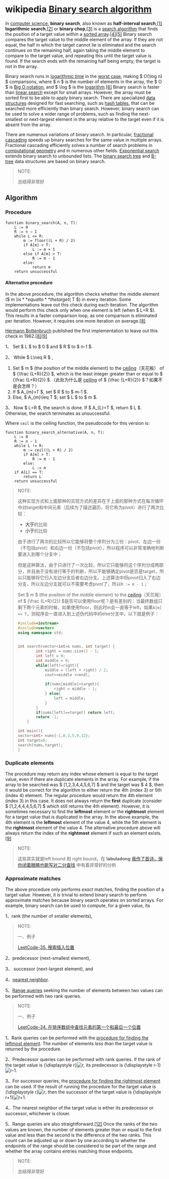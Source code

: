 # wikipedia [Binary search algorithm](https://en.wikipedia.org/wiki/Binary_search_algorithm) 

In [computer science](https://en.wikipedia.org/wiki/Computer_science), **binary search**, also known as **half-interval search**,[[1\]](https://en.wikipedia.org/wiki/Binary_search_algorithm#cite_note-Williams1976-1) **logarithmic search**,[[2\]](https://en.wikipedia.org/wiki/Binary_search_algorithm#cite_note-FOOTNOTEKnuth1998§6.2.1_("Searching_an_ordered_table"),_subsection_"Binary_search"-2) or **binary chop**,[[3\]](https://en.wikipedia.org/wiki/Binary_search_algorithm#cite_note-FOOTNOTEButterfieldNgondi201646-3) is a [search algorithm](https://en.wikipedia.org/wiki/Search_algorithm) that finds the position of a target value within a [sorted array](https://en.wikipedia.org/wiki/Sorted_array).[[4\]](https://en.wikipedia.org/wiki/Binary_search_algorithm#cite_note-FOOTNOTECormenLeisersonRivestStein200939-4)[[5\]](https://en.wikipedia.org/wiki/Binary_search_algorithm#cite_note-5) Binary search compares the target value to the middle element of the array. If they are not equal, the half in which the target cannot lie is eliminated and the search continues on the remaining half, again taking the middle element to compare to the target value, and repeating this until the target value is found. If the search ends with the remaining half being empty, the target is not in the array.

Binary search runs in [logarithmic time](https://en.wikipedia.org/wiki/Time_complexity#Logarithmic_time) in the [worst case](https://en.wikipedia.org/wiki/Best,_worst_and_average_case), making $ O(\log n) $ comparisons, where $ n $ is the number of elements in the array, the $ O $ is [Big O notation](https://en.wikipedia.org/wiki/Big_O_notation), and $ \log $ is the [logarithm](https://en.wikipedia.org/wiki/Logarithm).[[6\]](https://en.wikipedia.org/wiki/Binary_search_algorithm#cite_note-FloresMadpis1971-6) Binary search is faster than [linear search](https://en.wikipedia.org/wiki/Linear_search) except for small arrays. However, the array must be sorted first to be able to apply binary search. There are specialized [data structures](https://en.wikipedia.org/wiki/Data_structures) designed for fast searching, such as [hash tables](https://en.wikipedia.org/wiki/Hash_tables), that can be searched more efficiently than binary search. However, binary search can be used to solve a wider range of problems, such as finding the next-smallest or next-largest element in the array relative to the target even if it is absent from the array.

There are numerous variations of binary search. In particular, [fractional cascading](https://en.wikipedia.org/wiki/Fractional_cascading) speeds up binary searches for the same value in multiple arrays. Fractional cascading efficiently solves a number of search problems in [computational geometry](https://en.wikipedia.org/wiki/Computational_geometry) and in numerous other fields. [Exponential search](https://en.wikipedia.org/wiki/Exponential_search) extends binary search to unbounded lists. The [binary search tree](https://en.wikipedia.org/wiki/Binary_search_tree) and [B-tree](https://en.wikipedia.org/wiki/B-tree) data structures are based on binary search.

> NOTE: 
>
> 总结得非常好

## Algorithm

### Procedure

```pseudocode
function binary_search(A, n, T):
    L := 0
    R := n − 1
    while L <= R:
        m := floor((L + R) / 2)
        if A[m] < T:
            L := m + 1
        else if A[m] > T:
            R := m - 1
        else:
            return m
    return unsuccessful
```

#### Alternative procedure

In the above procedure, the algorithm checks whether the middle element ($ m $) is **equal to** the target ($ T $) in every iteration. Some implementations leave out this check during each iteration. The algorithm would perform this check only when one element is left (when $ L=R $). This results in a faster comparison loop, as one comparison is eliminated per iteration. However, it requires one more iteration on average.[[8\]](https://en.wikipedia.org/wiki/Binary_search_algorithm#cite_note-Bottenbruch1962-8)

[Hermann Bottenbruch](https://en.wikipedia.org/wiki/Hermann_Bottenbruch) published the first implementation to leave out this check in 1962.[[8\]](https://en.wikipedia.org/wiki/Binary_search_algorithm#cite_note-Bottenbruch1962-8)[[9\]](https://en.wikipedia.org/wiki/Binary_search_algorithm#cite_note-FOOTNOTEKnuth1998§6.2.1_("Searching_an_ordered_table"),_subsection_"History_and_bibliography"-9)

1、 Set $ L $ to $ 0 $ and $ R $ to $ n-1 $.

2、 While $ L\neq R $ ,

   1. Set $ m $ (the position of the middle element) to the [ceiling](https://en.wikipedia.org/wiki/Floor_and_ceiling_functions)（天花板） of $ {\frac {L+R}{2}} $, which is the least integer greater than or equal to $ {\frac {L+R}{2}} $.（此处为什么是 [ceiling](https://en.wikipedia.org/wiki/Floor_and_ceiling_functions) of $ {\frac {L+R}{2}} $？如果不是会怎样？）
   2. If $ A_{m}>T $, set $ R $ to $ m-1 $.
   3. Else, $ A_{m}\leq T $; set $ L $ to $ m $.

3、 Now $ L=R $, the search is done. If $ A_{L}=T $, return $ L $. Otherwise, the search terminates as unsuccessful.

Where `ceil` is the ceiling function, the pseudocode for this version is:

```
function binary_search_alternative(A, n, T):
    L := 0
    R := n − 1
    while L != R:
        m := ceil((L + R) / 2)
        if A[m] > T:
            R := m - 1
        else:
            L := m
    if A[L] == T:
        return L
    return unsuccessful
```

> NOTE: 
>
> 这种实现方式和上面那种的实现方式的差异在于上面的那种方式在每次循环中对target和中间元素（后续为了描述遍历，将它称为pivot）进行了两次比较：
>
> - **大于**的比较
> - **小于**的比较
>
> 由于进行了两次的比较所以它能够将整个序列分为三份：pivot、左边一份（不包括pivot）和右边一份（不包括pivot），所以程序可以非常准确地判断要进入到哪个分支中；
>
> 但是这种算法，由于只进行了一次比较，所以它只能够将这个序列分成两部分，并且由于没有进行等于的判断，所以不能够确定pivot是否是target，所以只能够将它归入左边分支后者右边分支。上述算法中将pivot归入了右边分支，所以左边分支就可以不需要考虑pivot了，所以`R := m - 1`；
>
> Set $ m $ (the position of the middle element) to the [ceiling](https://en.wikipedia.org/wiki/Floor_and_ceiling_functions)（天花板） of $ {\frac {L+R}{2}} $是否可以使用floor呢？是有差别的：当最终数组只剩下两个元素的时候，如果使用floor，则此时m会一直等于left，如果`A[m] <= T`，则程序会一直进入到上述伪代码中的else分支中，以下就是例子：
>
> ```C++
> #include<iostream>
> #include<vector>
> using namespace std;
>     
> 
> int search(vector<int>& nums, int target) {
>         int right = nums.size() - 1;
>         int left = 0;
>         int middle = 0;
>         while(left!=right){
>             middle = (left + right) / 2;
>             cout<<middle <<endl;
>             
>             if(nums[middle]>target){
>                 right = middle - 1;
>             } else{
>                 left = middle;
>             }
>         }
>         if(nums[left]==target) return left;
>         return -1;
>     }
> 
> int main(){
> vector<int> nums{-1,0,3,5,9,12};
> int target=9;
> search(nums,target);
> }
> ```
>
> 



### Duplicate elements

The procedure may return any index whose element is equal to the target value, even if there are duplicate elements in the array. For example, if the array to be searched was $ [1,2,3,4,4,5,6,7] $ and the target was $ 4 $, then it would be correct for the algorithm to either return the 4th (index 3) or 5th (index 4) element. The regular procedure would return the 4th element (index 3) in this case. It does not always return the **first** duplicate (consider $ [1,2,4,4,4,5,6,7] $ which still returns the 4th element). However, it is sometimes necessary to find the **leftmost** element or the **rightmost** element for a target value that is duplicated in the array. In the above example, the 4th element is the **leftmost** element of the value 4, while the 5th element is the **rightmost** element of the value 4. The alternative procedure above will always return the index of the **rightmost** element if such an element exists.[[9\]](https://en.wikipedia.org/wiki/Binary_search_algorithm#cite_note-FOOTNOTEKnuth1998§6.2.1_("Searching_an_ordered_table"),_subsection_"History_and_bibliography"-9) 

> NOTE: 
>
> 这些其实就是left bound 和 right bound，在 **labuladong** [我作了首诗，保你闭着眼睛也能写对二分查找](https://mp.weixin.qq.com/s/M1KfTfNlu4OCK8i9PSAmug) 中有着非常好的分析

### Approximate matches

The above procedure only performs *exact* matches, finding the position of a target value. However, it is trivial to extend binary search to perform approximate matches because binary search operates on sorted arrays. For example, binary search can be used to compute, for a given value, its 

1、rank (the number of smaller elements), 

> NOTE: 
>
> 一、例子
>
> [LeetCode-35. 搜索插入位置](https://leetcode.cn/problems/search-insert-position/) 

2、predecessor (next-smallest element),

3、 successor (next-largest element), and 

4、[nearest neighbor](https://en.wikipedia.org/wiki/Nearest_neighbor_search). 

5、[Range queries](https://en.wikipedia.org/wiki/Range_query_(data_structures)) seeking the number of elements between two values can be performed with two rank queries.

> NOTE: 
>
> 一、例子
>
> [LeetCode-34. 在排序数组中查找元素的第一个和最后一个位置](https://leetcode.cn/problems/find-first-and-last-position-of-element-in-sorted-array/)



1、Rank queries can be performed with the [procedure for finding the leftmost element](https://en.wikipedia.org/wiki/Binary_search_algorithm#Procedure_for_finding_the_leftmost_element). The number of elements *less than* the target value is returned by the procedure.

2、Predecessor queries can be performed with rank queries. If the rank of the target value is {\displaystyle r}![r](https://wikimedia.org/api/rest_v1/media/math/render/svg/0d1ecb613aa2984f0576f70f86650b7c2a132538), its predecessor is {\displaystyle r-1}![r-1](https://wikimedia.org/api/rest_v1/media/math/render/svg/1ad04896104e929da32fad148e240b3fd8dfa874).

3、For successor queries, the [procedure for finding the rightmost element](https://en.wikipedia.org/wiki/Binary_search_algorithm#Procedure_for_finding_the_rightmost_element) can be used. If the result of running the procedure for the target value is *{\displaystyle r}![r](https://wikimedia.org/api/rest_v1/media/math/render/svg/0d1ecb613aa2984f0576f70f86650b7c2a132538)*, then the successor of the target value is {\displaystyle r+1}![r+1](https://wikimedia.org/api/rest_v1/media/math/render/svg/7bf1b7e1e8ed2801660c299494ed10e6f18f790d).

4、The nearest neighbor of the target value is either its predecessor or successor, whichever is closer.

5、Range queries are also straightforward.[[12\]](https://en.wikipedia.org/wiki/Binary_search_algorithm#cite_note-FOOTNOTEGoldmanGoldman2008461–463-13) Once the ranks of the two values are known, the number of elements greater than or equal to the first value and less than the second is the difference of the two ranks. This count can be adjusted up or down by one according to whether the endpoints of the range should be considered to be part of the range and whether the array contains entries matching those endpoints.

> NOTE: 
>
> 总结得非常好